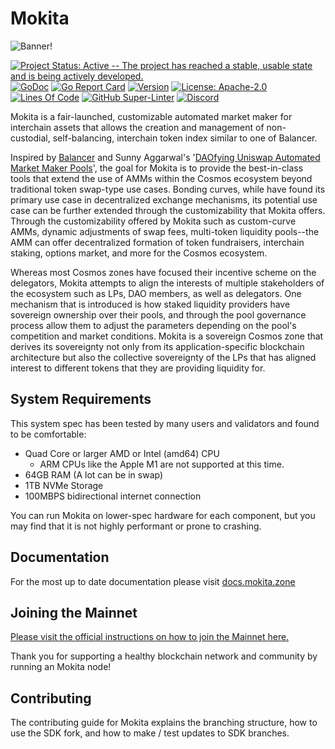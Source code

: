 # Mokita

![Banner!](assets/banner.png)

[![Project Status: Active -- The project has reached a stable, usable
state and is being actively
developed.](https://img.shields.io/badge/repo%20status-Active-green.svg?style=flat-square)](https://www.repostatus.org/#active)
[![GoDoc](https://img.shields.io/badge/godoc-reference-blue?style=flat-square&logo=go)](https://pkg.go.dev/github.com/tessornetwork/mokita/v11)
[![Go Report
Card](https://goreportcard.com/badge/github.com/tessornetwork/mokita?style=flat-square)](https://goreportcard.com/report/github.com/tessornetwork/mokita/v11)
[![Version](https://img.shields.io/github/tag/tessornetwork/mokita.svg?style=flat-square)](https://github.com/tessornetwork/mokita/releases/latest)
[![License:
Apache-2.0](https://img.shields.io/github/license/tessornetwork/mokita.svg?style=flat-square)](https://github.com/tessornetwork/mokita/blob/main/LICENSE)
[![Lines Of
Code](https://img.shields.io/tokei/lines/github/tessornetwork/mokita?style=flat-square)](https://github.com/tessornetwork/mokita)
[![GitHub
Super-Linter](https://img.shields.io/github/workflow/status/tessornetwork/mokita/Lint?style=flat-square&label=Lint)](https://github.com/marketplace/actions/super-linter)
[![Discord](https://badgen.net/badge/icon/discord?icon=discord&label)](https://discord.gg/mokita)

Mokita is a fair-launched, customizable automated market maker for
interchain assets that allows the creation and management of
non-custodial, self-balancing, interchain token index similar to one of
Balancer.

Inspired by [Balancer](http://balancer.finance/whitepaper) and Sunny
Aggarwal's '[DAOfying Uniswap Automated Market Maker
Pools](https://www.sunnya97.com/blog/daoifying-uniswap-automated-market-maker-pools)',
the goal for Mokita is to provide the best-in-class tools that extend
the use of AMMs within the Cosmos ecosystem beyond traditional token
swap-type use cases. Bonding curves, while have found its primary use
case in decentralized exchange mechanisms, its potential use case can be
further extended through the customizability that Mokita offers.
Through the customizability offered by Mokita such as custom-curve AMMs,
dynamic adjustments of swap fees, multi-token liquidity pools--the AMM
can offer decentralized formation of token fundraisers, interchain
staking, options market, and more for the Cosmos ecosystem.

Whereas most Cosmos zones have focused their incentive scheme on the
delegators, Mokita attempts to align the interests of multiple
stakeholders of the ecosystem such as LPs, DAO members, as well as
delegators. One mechanism that is introduced is how staked liquidity
providers have sovereign ownership over their pools, and through the
pool governance process allow them to adjust the parameters depending on
the pool's competition and market conditions. Mokita is a sovereign
Cosmos zone that derives its sovereignty not only from its
application-specific blockchain architecture but also the collective
sovereignty of the LPs that has aligned interest to different tokens
that they are providing liquidity for.

## System Requirements

This system spec has been tested by many users and validators and found
to be comfortable:

- Quad Core or larger AMD or Intel (amd64) CPU
  - ARM CPUs like the Apple M1 are not supported at this time.
- 64GB RAM (A lot can be in swap)
- 1TB NVMe Storage
- 100MBPS bidirectional internet connection

You can run Mokita on lower-spec hardware for each component, but you
may find that it is not highly performant or prone to crashing.

## Documentation

For the most up to date documentation please visit
[docs.mokita.zone](https://docs.mokita.zone/)

## Joining the Mainnet

[Please visit the official instructions on how to join the Mainnet
here.](https://docs.mokita.zone/networks/join-mainnet)

Thank you for supporting a healthy blockchain network and community by
running an Mokita node!

## Contributing

The contributing guide for Mokita explains the branching structure, how
to use the SDK fork, and how to make / test updates to SDK branches.
